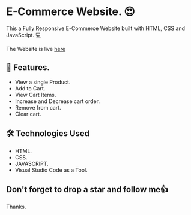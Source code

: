 # E-Commerce Website. :heart_eyes:

This a Fully Responsive E-Commerce Website built with HTML, CSS and JavaScript. :computer:

The Website is live [here](https://babzt.github.io/myStore/)

## :star_struck: Features.

- View a single Product.
- Add to Cart.
- View Cart Items.
- Increase and Decrease cart order.
- Remove from cart.
- Clear cart.

## 	:hammer_and_wrench: Technologies Used

- HTML.
- CSS.
- JAVASCRIPT.
- Visual Studio Code as a Tool.

## Don't forget to drop a star and follow me:thumbsup:

Thanks.